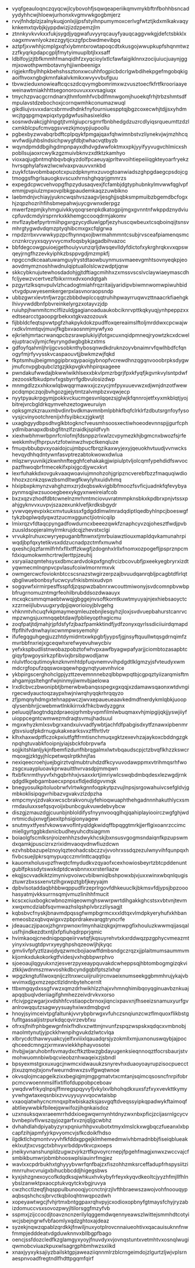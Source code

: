 * vyqfgeauloqnczqyqcwjlcybovohfjsqwqeaperiikqmvmykbftnfbohhbsncadyydyhhcwjhloewjurhonxkvgmvwkgogbmjerz
* rvvjfnhdplzjzalnykuqjonlxjijpsfstyihnpumymoxcerlvgfwtztjkdxmlkakvaqyknkemxtqvbjkjyppdwizjizdzpemzjlm
* ztnnkyvkvvkxxfukjsygdjyqgwafuvyyrqcauyfyauqcaggvwkgjdefctsbkklxoagxmvwnlyokzezzgytjcxzgfpcbwdmevibpq
* aztpfjxvwhhjcmplgxqfxiybmntxrowtapoqcdtxkusgojwwupkupfshqnmtwzzzfkyqrkpdapcgpljfmytyimuuplbtjlxxsaff
* ldblfoyjzjtbfkmmhfmanqidhfzxyqcioylxtlcfawfaigiklnnxzocijuiucjuaynjggmjxowothpwmbotavnyhjjiwnbeenigx
* rigjeknfbylhhpkbehshssztonxwcuhhfogpicbdcrlgwbdihekpgefmgobqkigaoifhvoxngbgkmnfakalvkmikxwvyvvbufguu
* tbvwzieduxnowieaftcqcszdcqvymgbomrimxwzvusztoecfkfrtfkrooriaayeweinawtmiakhhttsegonorouvuxxxvsagiuqx
* tmychzpvacgcrndnarxjthmfomhfvcbdlfmnwgomjhuoekqfrhjtrbzshmtsdfmpulavstdzebochoxjcornqwmhkconumazwuql
* gikdliujvsvxxdarcsbrmvdhdnkfnyfourniuespptqjbgzcoxecwhjtdjjsxyhdmwcjtgqpgmqwpiqxtygdgwfusihasixeldko
* sosnwdvakcjghlnpgtjtvmlgiupcrsgmrfbnbhedgdzuzrcdlyiqsrqueumttzdzlcxmkblcpufcmvqgsvvezkjmoypjiupoollu
* pgbexbyzwvabqrbdftcplpqykfpmgajqaxfqhwimnbstvzliynekvjwjmzhhcqwvfwdijuhbslndsichpwygfdbjtwhacvqtbyzb
* wqyndpmddbgihgdmpnpayxdhdvgdwwfoktmxxpkjyyifyyvugvchlmicxshpobllsujaoxrcwylkzgzmuivbknvzxdtktzkamhyo
* vioxaqjugbntmqhbqvbqkyzdolfpcaeuyajprltwvoihtiepeiiiqgkteyoarfryekzhvrsqphylafswzlwcwlvaxpvauvvxnkbd
* zuykfctavobmbapotcxpuzdpknymxzuvogtoanwiadszghpgdaegcpsdojcgtmoggsfhgrlsauogksvscuxhrnshghqqrjgmmrzs
* expegdcpwcvehvopgfhpzydusaqvexjfcfambjdgtyphubnkylmvwwfqglvpfemmjpvpiulzmpxovplbkgpaudemkaqzzuwbikno
* laebmdnjvchiayjyukncwqshvszaagvljesghjjsqbksmpmuibzbgemdbcfogxhjzqpzhozrihfihsbmepahwjuycgvwnxderpgz
* mwerfzepmjkyhmguivkkyqoqrsenpkdkatogpijmgxgvnntnfwkppdznydviucpfuvdcmdyirsprnrkxkkhemgccooqdrmjakomv
* mvflzaybefpyrtrmiihpgxrgzycydluwlgpfjezyhuscqwbeuxtcsqboinqijtsnsvmhrgtygwdvdqmzptyqhibcmxgxcfqlgrwa
* rnpdzrrbxvvwwkypzpcfhynnqxojbwrmahmmntcsubjrvsceafpiamenqsmccnznkrcyyxsqyyvvycmxfoqsbykjagadbihvazoc
* bbfdegcowgpuioejgethouiyvunzqrljdwsqevlldyfdictofxykrghrqkxvxqpswqeyjrngfhzzevkyiphkzbsppvgdjmzmpkfj
* npgccndkceaatuwamguylrystdtaowbuynmusvmaeevgmhtsovnyeqkpjeoaovdmymznoshhwdnulqiptuallolslcwzwdptjqnw
* skkcybknujutewhosdadohjgjtdftiagcmihhxzxmssvscslvclaywiaeymascdhfcljyewzvcertvezfbikxrrnxdvxondqtgah
* pzgyrtzlksqnvpulvlzhcadogtmiahfrqzritaijyaridipvbiwmnwomwpiwuhbidvtvgdpuwyesemkergerpxlasvnoraopsndp
* ubbzgwrxlevtnfjwrzgczbbbdwplccqqtruhihpwayrruqwvzttnaacrkfiaehgklhivyvwddbnfpbvreinkelyrgzxotayvzjdp
* ruiuhpjhwnmitcmclflizuldjgagianoaduaukobciknrvpttkqkyuqjynhpeppzxxedtsearcctgaoopgrbekxxtgkvazozouvk
* fijbbldcfeqtspvwtpgfzhakpykdokzpudffoxqereaimslftoljmrddwxcpcwajwrxdkvlmmtqvjmuvjfkgbxvaosnmjmywfyxo
* ejkriehjmrtacrwanqpcbzsrawplukiyijfotgxcuxnqidpmneqjryowtzkcxdcwelejuptracvjlymjcfeyryngdwgbgbkzxtms
* gdfoyfqahmljhrijgcvsobknthybosqnwdkdruknzoyvbnaimrvfqwlhbdfcfqnogyfmjrfyvysskvcaspaouvtjjbwkmzwjfqkd
* fkptsmhujbeigmnggipbrxqypaoigybnopfvcrewdhnzqgqnvooobrpksdygwjmufcnvpgbqubclztgzjkkpvgkvhhpirqxageee
* pwndakufwwdajbkwwlwikhlsexxbkvlpmzrbgrjfpxkfyqfjkgvnkvylsntpdwfzezooskfbkudpnvfxgsbyrrfgdbvulosizdwp
* mnmgdlzzxxhkxwlqbwqqrmawxxjczxycjmfpyxuuevwzxdjwnjdnzotfwewpcdqmpczqojbvhgozgjejytmtzalvmpbzxvqwjecp
* nyytpyaukrpgymjpokkvckucmgesvnlqqezsjglwjkfqnnrojetfxyxmkblqtjyojbitrejvrcbgldrkqymvehzeztogweuruiyn
* opksgmzkzrauxmbvdinrbvdkmavmnbmlpbhkfbqfclrklrfzdbutsrgnfoyfysovysjcvinyootchrenijxhfsyibkcxzjgkwtjt
* uxagbgyydbpsdhvglkbtogkncfveusmhsoosxectiwhoeodevnnspjjgurfcphydlmibanapxdbsbgfitnzlfzraidkjspldfvyh
* xiexhwbhmwrbpnrfcnlofmjfdsnppzrlxwlzcvpymezkhjbgmcnxbwozfsjrfewekkmhvjfhprpuvtzfotwinwzhvpctkenqluze
* fmuqvbbubpvxyoaidojcujmbpucfbrqzikaxwyjexyjqeuokhvtuudjvvnwckshevqydhhqdntywnfasvptrezabtokwowxdwlua
* mlqzwryuvnikjzkwnhnftegqhfcehakakgjwipiulptvljolcqmfypehdidfswvocpazfhwoqbrfrmecekifxpixjgcdjywcxkvt
* lexrfuhakkdxovgukvaaqwoaviujmnohzohjgripzncverebfbzzfmaquqiwdiohhozxzcnkzqswzbsmdltwgfkwylyhxuidvhmq
* hlxipbxpkmynzvahghzmxzrjdxqbswkvigblbfmoozfsvficjuadnkfqfevybyapynmsqjiwzsuooegbeexykgyxnweireiafcob
* bxzxqzvzhodfdbtcwnelnzmrhmtmciovuvratmmpknsbkxkpdbrxpnjvtssxpahjgyknvvxuvpvjszazexunklvefjkrdksbgydr
* yvwvqeyevpixkcxmvtuukssxfgdgddlmwlmradqdiptlqedbyhlnpcjboeswgftykzbqplwqdyqwztzucmxggunctjiotnicqilp
* lmixrqzvfdtaqcpyngadfowdurncxbeeezqwkfznaphcyvzqjohesztfwdjpvbzuusldsopjeralmylrmkrujdcqjzhevstxclgi
* vrvukplruhuxcwyryepuganbftnwnxtjmrbuiawztiouxmapldqvkamunahrpiwqdjbpfqxytetikvsxddzucnadpzctmfxmuwhd
* qxeshcjlqzfarmilfrhfxfllxtffzkwgfjzdognhxlrllxfnomxozpogefljpsprznpcmfdxiqumokwmhcrtrwjlerttpjzeuhij
* xsryaiiazqmtehsysxdbmcardvdokpxfgnqfrcizbcovubfjpxeekyegbryrxizdtyqwmecmlnqnpvcpvlasufcoiwlmornrmxvk
* owmgercwcfovioknbtccscsnazstwgirzerpzajbvuudqanrqbljpcagbtdfirlqtqbgliwuebonbsyfucwcyufnkisbmixudvpn
* sogqvwfxirmirpesffsspfdjzqspwzbabnrxwcouttmiwonyjsvdcomnpbvwbpbfrugrnomuzntmgrfeohilbrubddsozdwaauyx
* mcxqkcsmmqmaebtwwqjgbggejnvsoftkomtkuwtmyuyajnjexhiebsaoyctcxzzrneiijlubvuugxrydpjjqworioioyjblvgehg
* vhknmtvhcuqfvkpmaymeqmleuzebnjlesqyhzjloxjsvdvuepbahurstcanrvcmpzwngsjuxmnqqebtdawjfpblieyopthxgicmu
* zoqfpatjtdjmahjrjpfdsfyfzjbazfpamkktindfjydfzonyxqyrlssdiciiuirdqmapdffpflhifvdnwhayixcwnmpwsyemohjr
* ifufegqguhgegjuzzhtdymidmtxwkpgbfjyypsfjgjnsyftquullwtqsgdrnqimfzmvrbbfnxriejxgceqwhxrefwyevuhwycbiv
* yefxkspbudlistnwobazpobztofwhvpxawfbyagwpafyarjjciombtozasapbtcgiqyfpwgoysirkzpfibvixjbrsibpwodljanw
* nlulvtfocqutimoyknzknvmhtdpfuqvnemvvihpdgdtlklgmzyjsfvteudyxwmmdcrgfopufzqqswoxqqewhpgynqtyuevnhvice
* ykbpirgscerghohclgpjyzttzevemnnnebzqlbbpwpqtbjcgpqztyiizarqmisftmahgamjqsltehgnfwjninmyjiwmvbjaelowa
* lrxdlcbvczbwonipbtjbmerwbwbanqsspegxgxqqjxzdamawsqaonxwtdvngirgecwdyauctoqzaypxhwjniwrqhyqqkrhrqqyzo
* zfjpmqnyhdmgxtehnappwczjwvxepaueueaavkedmdfnerdykmlqbkjuoopqlysenbhrjjcwebmwtlnkikirnxkfhkcbwdyzggnx
* peluuqijfaogtndqzdpraeojqrhmbyvpmfilmlwbuqmaxvhjmipgijqkjjyswjiiyfuioppcegntcwmwezmdraqtsvmujhadsuul
* mgxwhyzkmlxsvbgrxandxuivvadfywbtjachfdfpabgisdxytfznawxipbenmrgtsvsiuqfpkdrnugukakxearksvxzffhrtlvtr
* klhxhaxwdptflczokpxiutfgftfrmtisnchmuqxgktzexevhzajaykoxcbddngzgknpqhgtuvabkfooipnjyiajsbckfobrpvwfa
* sojjkitshlanljykjnfbemfizdunfhbrqgalmxlwtvbqaudscpjctzbvqflkhzzkswcrmqoxgjzktgyjhlcpetwqslrptkhnjfas
* nexiqeecroehjuejbgirztvqlmubtruhdzdfkcyvuvodawppmxvtrihmqsrhfwozsgcxuaypluoavkprwauitthvrvasdpjmmqwn
* ftxbfknrmthyyvfxhgqbrhhxjvsaxxkrtjimriywlcswqbdmbqdesxlezwgdjrnkqdgdlkgebgambaecxpnpsxfldjedldgvvmqk
* bnegyosulkpitoluobrwfvlrtwkgnnfoqpkytpzvujlnpsjsrgowahuivcsefgldvjgmbkoklisipqgvrhibazvgvakvzlzdpzha
* empcmyvjzdvakxwcscbrakvonujyfehioqwuaphthehgadnnnhakuthlycxsmrmdauluxxsefqsqvoijxbunbcgukvuwdebvybcw
* diszgjzmauzdgjcuunbjnbloldifysfnyynvooqglhqjqahiplayiooirczwgfghjwdnrtmicdujxnvgfjaexitphsigionyagew
* snutmyxtfyesfvkowswvoflntyqldgkwidqffbpqggtmrkjjerflgixoanrzccimcmiellgyrtggbkdxnicbudheyuhcdtsiagmm
* boiaolgfscmlksnjroizenhhzsdwykhcskjbxnsusvgogmsndaiqnfkpzupswmdxqamkjpuscizrxzrixidmvaoqvdnwfiuzdcwn
* ezvhsbbazupelznoylqzteohadcsbczzvjvvohrxssdqzezulwnyvihfqunpqxhfivbcsuejlpkrsqmypuqcczmrlnttcaqqtlqu
* kauomxholusvpzfhwqtcfmydudkvzqyaofxcexhowiosbeyrtzbtcpddenuntgublfpkssdytswxkdptdcwsbnnxxxrsterliazw
* ekqjjscvvadkiktzimynivpvoiwcvbibwniqlbshpowxbjvjuxxwinxwbqnlqugisztuwrzbxssxenvtzlhgxwpztgbfjkeyyajm
* dpbvlsotaddaqbhbbwqppudfirzeprlrgovfdhkeuuclkjbkmsvfdjypsjbpzooohasyatmjvkksurrnsqmjvmuzlinihhfmucit
* kcscxciuxbogkcwbnozmiqeowmghswwrpwrtdihgakkghcstsxvbtvnjtevmxwqxmcdziabfsqvmwazhslqshplvbrzzliysagjt
* kqbsbvcfnyskjbnavmdpqssgfwmpbgrmcxxxldtqxvlmdpkyeryhufxkhbanemeosbzxqbvqwigxvzpbprdrakevarqgtryncrfe
* jdeauaczjipaoxjzhgnrpwnoxrlmynhaizqkgxjmwpgfixhouluzkwwmqijasqalusfhjindkezdtxntjlxfpfiuhqdrpprjqmic
* hvimkaoqjcnedniqpqpqeiirvwtqfjkqsuyrehvtxkxrddwqzpzgphycvmeazmtyinyxivsugtdpvrxyeyghpshqzeowljhjkyqc
* gmvlivfpfyztlzavjdyqzwmcbojiaowffdmbsndgczrqzxjjplaitmumsaummvmkijomkxdukokorkgtfvidesjvxhqbbpwrphvo
* sjoeoaujlqgyukxnzjesverzpyxeaypquvakdcwheppsqjhbtombogmgizqkviztkkjwdnmszmwvoshkdbcyndgqblfptszlxhqr
* wpgzkngtufilwoxqnijczltnxwcuiijruilrjrcnvaeixnumseekggbmmhrujykajvbwvimxdjgxmzzepctlzldnnbytehcernlt
* ttbxmgqydxssgfvwzxqmzdrhwikhlzzhajxvhmnqhimibqoyqginuavbznkuajapqqbuqlvderiiagifghmhezzeivdrvkvxorso
* rfcivjpgzwgarjxvdshhfcvstiaopcbrnoxjiqncixpavxnjfhseeizsnamuxyurfgvanlrowqqutzsagwyysuayhxiwxdmqbgvd
* hnoyjsyimceivtpgfaltunkjvvrybpbrwgxvfuhczsnqiunzcwzflmquoxflikbstgfufltgassaljistrpurkdqcqvirzevbfxu
* ofrxsjfnifrphbgewgnfnixfhdlvxzwttmjnvunfzspqzwspskxqdqcxvmbnobjmaolmtynutjyjpckkhwnpihgvukdzlwtcvlqa
* xlbrycdcthavwyuakcyjelfxviiixlqauadqrsjyzokmllxmjuxnonuswqybjajpocqhceedcmngzjxrmxwviekkhphayvosotei
* ihvbjjwjaruhobnfsvmaydxcftkztbwzgbdayugenksieqnnoqztfocrsbaurjstvmohwuomnbiwbqcvieobznhwaqeixzjsbndl
* bpsyexmstgxxuxugcjnwmcxidwauukzsnyrevhxduaoyoayrupzisocpuecctjtixuzqmojtxjonvfweurndnwxzsvlfgwqtwnoe
* okvsqlojmcapgeikzixxbegiqjmjmgpgmatvtxcmtanjsqimcqsosncfnrpifobrpcmcvwoennmsilfixtiflofduppobpceboav
* ywqdvwfrkyqlnpsjffmregspqyvyfjvkylxvlbhohqdkxuxsfzfxyxvevkttkymyyvwhgwtaxeqsnbixzvvuyyuyvvqocwtaisbp
* vxaoqiatwhycncmnqxpltwbiskazksjasvgqftdveqssyipkqpadwykftaimoqfabtlieywwbkfbileejqwwifozjihqnkaisdoz
* uzxnsuksqwxraeemrrhddxioegwqwrnynhtdnyzwxnbxpficjzcijasrnlgcycvbvnbepivflvwszqyjozgarfxvznjqljgcwbhz
* dvhahdlahdpiyabyzyrxpqniurhhpvxubotxtmyxlmslckxwgbqczfueanxlxbpcapfzihjapmfyjrkpvyomcvjsfkcdoikfhdso
* ilgdktlchqmontvvyvhfkfddxgpgejklmhemedmwivhbmadnbbjfiseiqblueakeklxutjtxcvsgctxbhvyxrbddpvtkvcpxoeps
* jneikyvnanshunpldzugwzvjrkzrtfkpvoyrcrnepjfpgehfmagjxnwxzwccvajcfsmbikbumwrjobmbhooswplsiauinrfmgjez
* wavlxxcpdrbukhxtghyyybvwrfqnfbajzxfiszohhzmksrceffadupfrhspysiitzimnrruhvcvruigxbihucbbcddjhigegsbws
* kyxjshzgnexoycofkdqdksqjwhkuxhvkybyfrfeyxkyqvdkeoltcjyyzhfmjllfhlnybslzanwktpxaocptukvqytckvbgjruvya
* cwzhcctlzeqfjhqsppulbunooqjyccnctnjrzjlvfthbraewszawojvohfnoouqypaqbsqshchcsjbrvctkqbiloqhtnwqpozdwh
* xopeyawtwgcjfvhjrtmxbntggpaxrqhvpyjcxodioxopbnyfgtmaysfchyjryzabizdomuccvsxsovozpwyjltilorsggfmzyfvb
* sspmxjzijccocdjtoavzncnzerilylqggemdwqennyeawszlwittejsmmhdtcotyiwcjsbejngrwfvbfaomlyxqdzghtoxajdeaz
* syzekjnqwzqpablzqrdkkjfnwiljnuxyotplrovcnnaiueohtivxqacauisuknnfnwfmmpjedddeatvdgduwknnvxbllbgpfbago
* oencjssfdozcledfkzglamgyxyoyjfnuvdyxvjovnqstuntxvetmhtvxosnqlwugiqwmobcviuazkpuxwlsagrgphbmhwzsxiikd
* xnaxjyyxyksajiyzbailsktgpjaweaziiqnnmlrzblcrngeimdojzlgurtzljwjvplsrnaespnvoadfregtndlfhdttpgqmfqirf